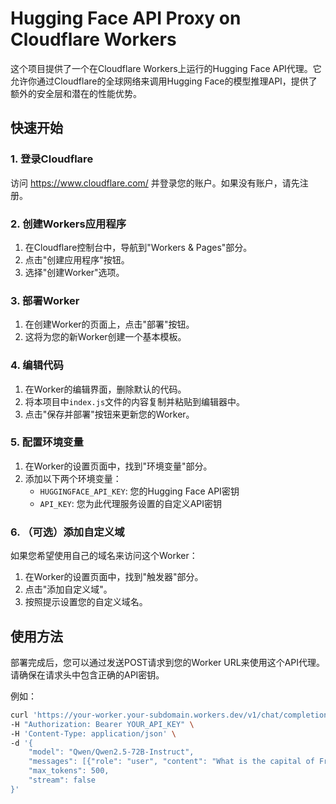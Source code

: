 # Hugging Face API Proxy on Cloudflare Workers

这个项目提供了一个在Cloudflare Workers上运行的Hugging Face API代理。它允许你通过Cloudflare的全球网络来调用Hugging Face的模型推理API，提供了额外的安全层和潜在的性能优势。

## 快速开始

### 1. 登录Cloudflare

访问 https://www.cloudflare.com/ 并登录您的账户。如果没有账户，请先注册。

### 2. 创建Workers应用程序

1. 在Cloudflare控制台中，导航到"Workers & Pages"部分。
2. 点击"创建应用程序"按钮。
3. 选择"创建Worker"选项。

### 3. 部署Worker

1. 在创建Worker的页面上，点击"部署"按钮。
2. 这将为您的新Worker创建一个基本模板。

### 4. 编辑代码

1. 在Worker的编辑界面，删除默认的代码。
2. 将本项目中`index.js`文件的内容复制并粘贴到编辑器中。
3. 点击"保存并部署"按钮来更新您的Worker。

### 5. 配置环境变量

1. 在Worker的设置页面中，找到"环境变量"部分。
2. 添加以下两个环境变量：
   - `HUGGINGFACE_API_KEY`: 您的Hugging Face API密钥
   - `API_KEY`: 您为此代理服务设置的自定义API密钥

### 6. （可选）添加自定义域

如果您希望使用自己的域名来访问这个Worker：

1. 在Worker的设置页面中，找到"触发器"部分。
2. 点击"添加自定义域"。
3. 按照提示设置您的自定义域名。

## 使用方法

部署完成后，您可以通过发送POST请求到您的Worker URL来使用这个API代理。请确保在请求头中包含正确的API密钥。

例如：

```bash
curl 'https://your-worker.your-subdomain.workers.dev/v1/chat/completions' \
-H "Authorization: Bearer YOUR_API_KEY" \
-H 'Content-Type: application/json' \
-d '{
    "model": "Qwen/Qwen2.5-72B-Instruct",
    "messages": [{"role": "user", "content": "What is the capital of France?"}],
    "max_tokens": 500,
    "stream": false
}'
